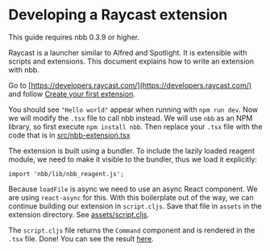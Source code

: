 # Developing a Raycast extension

This guide requires nbb 0.3.9 or higher.

Raycast is a launcher similar to Alfred and Spotlight. It is extensible with
scripts and extensions. This document explains how to write an extension with nbb.

Go to [https://developers.raycast.com/](https://developers.raycast.com/) and
follow [Create your first
extension](https://developers.raycast.com/basics/create-your-first-extension).

You should see `"Hello world"` appear when running with `npm run dev`. Now we
will modify the `.tsx` file to call nbb instead. We will use `nbb` as an NPM
library, so first execute `npm install nbb`. Then replace your `.tsx` file with
the code that is in [src/nbb-extension.tsx](src/nbb-extension.tsx)

The extension is built using a bundler. To include the lazily loaded reagent
module, we need to make it visible to the bundler, thus we load it explicitly:

```
import 'nbb/lib/nbb_reagent.js';
```

Because `loadFile` is async we need to use an async React component. We are
using `react-async` for this. With this boilerplate out of the way, we can
continue building our extension in `script.cljs`. Save that file in `assets` in
the extension directory. See [assets/script.cljs](assets/script.cljs).

The `script.cljs` file returns the `Command` component and is rendered in the
`.tsx` file. Done! You can see the result [here](https://twitter.com/borkdude/status/1517442325588463617).
